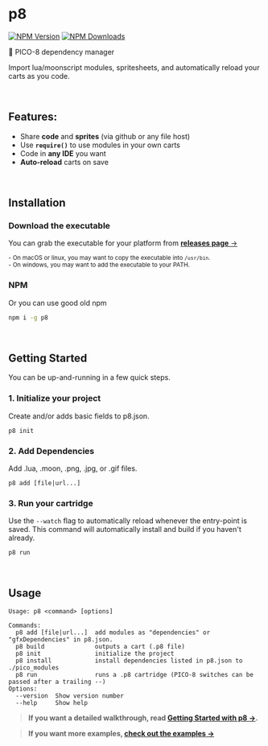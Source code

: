 # p8

<!-- [![Build Status](https://api.travis-ci.org/jozanza/p8.svg?branch=master)](https://travis-ci.org/jozanza/p8) -->
[![NPM Version](https://img.shields.io/npm/v/p8.svg?style=flat)](https://www.npmjs.org/package/p8)
[![NPM Downloads](https://img.shields.io/npm/dm/p8.svg?style=flat)](https://www.npmjs.org/package/p8)

👾 PICO-8 dependency manager

Import lua/moonscript modules, spritesheets, and automatically reload your carts as you code.

<br />

## Features:

- Share **code** and **sprites** (via github or any file host)
- Use **`require()`** to use modules in your own carts
- Code in **any IDE** you want
- **Auto-reload** carts on save

<br />

## Installation

### Download the executable

You can grab the executable for your platform from [**releases page** &rarr;](./releases)

<sup>- On macOS or linux, you may want to copy the executable into `/usr/bin`.</sup><br />
<sup>- On windows, you may want to add the executable to your PATH.</sup>

### NPM

Or you can use good old npm

```sh
npm i -g p8
```

<br />

## Getting Started

You can be up-and-running in a few quick steps.

### 1. Initialize your project

Create and/or adds basic fields to p8.json.

```
p8 init
```

### 2. Add Dependencies

Add .lua, .moon, .png, .jpg, or .gif files.

```
p8 add [file|url...]
```

### 3. Run your cartridge

Use the `--watch` flag to automatically reload whenever the entry-point is saved. This command will automatically install and build if you haven't already.

```
p8 run
```

<br />

## Usage

```
Usage: p8 <command> [options]

Commands:
  p8 add [file|url...]  add modules as "dependencies" or "gfxDependencies" in p8.json.
  p8 build              outputs a cart (.p8 file)
  p8 init               initialize the project
  p8 install            install dependencies listed in p8.json to ./pico_modules
  p8 run                runs a .p8 cartridge (PICO-8 switches can be passed after a trailing --)
Options:
  --version  Show version number
  --help     Show help
```

> **If you want a detailed walkthrough, read [Getting Started with p8 &rarr;](./getting-started.md).<br />**

> **If you want more examples, [check out the examples &rarr;](./examples)**
